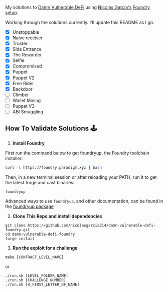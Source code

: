 My solutions to [Damn Vulnerable DeFi](https://www.damnvulnerabledefi.xyz) using [Nicolás García's](https://twitter.com/ngp2311) [Foundry setup](https://github.com/nicolasgarcia214/damn-vulnerable-defi-foundry).

Working through the solutions currently. I'll update this README as I go.

- [x] Unstoppable
- [x] Naive receiver
- [x] Truster
- [x] Side Entrance
- [x] The Rewarder
- [x] Selfie
- [x] Compromised
- [x] Puppet
- [x] Puppet V2
- [x] Free Rider
- [x] Backdoor
- [ ] Climber
- [ ] Wallet Mining
- [ ] Puppet V3
- [ ] ABI Smuggling

## How To Validate Solutions 🕹️

1.  **Install Foundry**

First run the command below to get foundryup, the Foundry toolchain installer:

``` bash
curl -L https://foundry.paradigm.xyz | bash
```

Then, in a new terminal session or after reloading your PATH, run it to get the latest forge and cast binaries:

``` console
foundryup
```
Advanced ways to use `foundryup`, and other documentation, can be found in the [foundryup package](./foundryup/README.md)

2. **Clone This Repo and install dependencies**
``` 
git clone https://github.com/nicolasgarcia214/damn-vulnerable-defi-foundry.git
cd damn-vulnerable-defi-foundry
forge install
```

3. **Run the exploit for a challenge**
```
make [CONTRACT_LEVEL_NAME]
```
or
```
./run.sh [LEVEL_FOLDER_NAME]
./run.sh [CHALLENGE_NUMBER]
./run.sh [4_FIRST_LETTER_OF_NAME] 
```